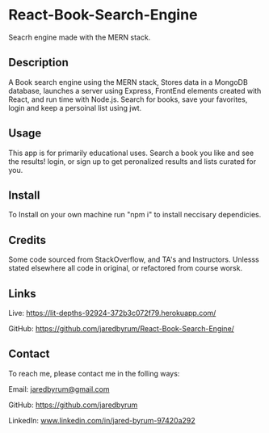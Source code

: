 # React-Book-Search-Engine
 Seacrh engine made with the MERN stack. 

 ## Description 
 A Book search engine using the MERN stack, Stores data in a MongoDB database, launches a server using Express, FrontEnd elements created with React, and run time with Node.js. Search for books, save your favorites, login and keep a persoinal list using jwt.

## Usage 
This app is for primarily educational uses. Search a book you like and see the results! login, or sign up to get peronalized results and lists curated for you.

 ## Install 
 To Install on your own machine run "npm i" to install neccisary dependicies. 

 ## Credits 
 Some code sourced from StackOverflow, and TA's and Instructors. Unlesss stated elsewhere all code in original, or refactored from course worsk.

 
## Links 

Live: https://lit-depths-92924-372b3c072f79.herokuapp.com/ 

GitHub: https://github.com/jaredbyrum/React-Book-Search-Engine/

## Contact 

To reach me, please contact me in the folling ways: 

Email: jaredbyrum@gmail.com

GitHub: https://github.com/jaredbyrum

LinkedIn: www.linkedin.com/in/jared-byrum-97420a292
